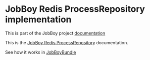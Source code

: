 # JobBoy Redis ProcessRepository implementation

This is part of the JobBoy project [documentation](../README.md)

This is the [JobBoy Redis ProcessRepository](https://github.com/danielsan80/jobboy-processes-redis) documentation.

See how it works in [JobBoyBundle](./jobboy-bundle.md)

